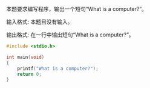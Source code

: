 本题要求编写程序，输出一个短句“What is a computer?”。

输入格式:
本题目没有输入。

输出格式:
在一行中输出短句“What is a computer?”。
```C
#include <stdio.h>

int main(void)
{
    printf("What is a computer?");
    return 0;
}